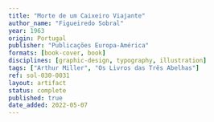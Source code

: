 ```yaml
---
title: "Morte de um Caixeiro Viajante"
author_name: "Figueiredo Sobral"
year: 1963
origin: Portugal
publisher: "Publicações Europa-América"
formats: [book-cover, book]
disciplines: [graphic-design, typography, illustration]
tags: ["Arthur Miller", "Os Livros das Três Abelhas"]
ref: sol-030-0031
layout: artifact
status: complete
published: true
date_added: 2022-05-07
---
```

